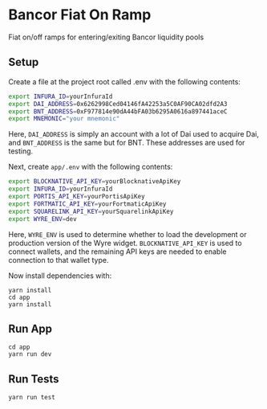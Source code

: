 # Bancor Fiat On Ramp

Fiat on/off ramps for entering/exiting Bancor liquidity pools

## Setup

Create a file at the project root called .env with the following contents:

```bash
export INFURA_ID=yourInfuraId
export DAI_ADDRESS=0x6262998Ced04146fA42253a5C0AF90CA02dfd2A3
export BNT_ADDRESS=0xF977814e90dA44bFA03b6295A0616a897441aceC
export MNEMONIC="your mnemonic"
```

Here, `DAI_ADDRESS` is simply an account with a lot of Dai used to
acquire Dai, and `BNT_ADDRESS` is the same but for BNT. These addresses
are used for testing.

Next, create `app/.env` with the following contents:

```bash
export BLOCKNATIVE_API_KEY=yourBlocknativeApiKey
export INFURA_ID=yourInfuraId
export PORTIS_API_KEY=yourPortisApiKey
export FORTMATIC_API_KEY=yourFortmaticApiKey
export SQUARELINK_API_KEY=yourSquarelinkApiKey
export WYRE_ENV=dev
```

Here, `WYRE_ENV` is used to determine whether to load the development or production version
of the Wyre widget. `BLOCKNATIVE_API_KEY` is used to connect wallets, and the remaining
API keys are needed to enable connection to that wallet type.

Now install dependencies with:

```text
yarn install
cd app
yarn install
```

## Run App

```text
cd app
yarn run dev
```

## Run Tests

```text
yarn run test
```
